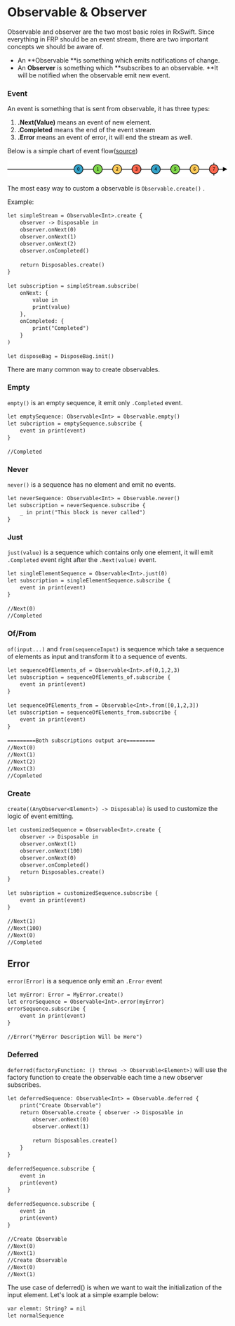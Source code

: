# Observable & Observer

Observable and observer are the two most basic roles in RxSwift. Since everything in FRP should be an event stream, there are two important concepts we should be aware of.

* An **Observable **is something which emits notifications of change.
* An **Observer** is something which **subscribes to an observable. **It will be notified when the observable emit new event.

### Event

An event is something that is sent from observable, it has three types:

1. **.Next\(Value\)** means an event of new element.
2. **.Completed** means the end of the event stream
3. **.Error** means an event of error, it will end the stream as well.

Below is a simple chart of event flow\([source](http://rxmarbles.com/#timer)\)

![](../.gitbook/assets/simple-event-flow%20%282%29.png)

The most easy way to custom a observable is `Observable.create()` .

Example:

```text
let simpleStream = Observable<Int>.create {
    observer -> Disposable in
    observer.onNext(0)
    observer.onNext(1)
    observer.onNext(2)
    observer.onCompleted()
    
    return Disposables.create()
}

let subscription = simpleStream.subscribe(
    onNext: {
        value in
        print(value)
    },
    onCompleted: {
        print("Completed")
    }
)

let disposeBag = DisposeBag.init()
```

There are many common way to create observables. 

### Empty

`empty()` is an empty sequence, it emit only `.Completed` event.

```text
let emptySequence: Observable<Int> = Observable.empty()
let subcription = emptySequence.subscribe { 
    event in print(event)
}

//Completed
```

### Never

`never()` is a sequence has no element and emit no events.

```text
let neverSequence: Observable<Int> = Observable.never()
let subscription = neverSequence.subscribe {
    _ in print("This block is never called")
}
```

### Just

`just(value)` is a sequence which contains only one element, it will emit `.Completed` event right after  the `.Next(value)` event.

```text
let singleElementSequence = Observable<Int>.just(0)
let subscription = singleElementSequence.subscribe {
    event in print(event)
}

//Next(0)
//Completed
```

### Of/From

`of(input...)` and `from(sequenceInput)`  is sequence which take a sequence of elements as input and transform it to a sequence of events.

```text
let sequenceOfElements_of = Observable<Int>.of(0,1,2,3)
let subscription = sequenceOfElements_of.subscribe {
    event in print(event)
}

let sequenceOfElements_from = Observable<Int>.from([0,1,2,3])
let subscription = sequenceOfElements_from.subscribe {
    event in print(event)
}

=========Both subscriptions output are=========
//Next(0)
//Next(1)
//Next(2)
//Next(3)
//Copmleted
```

### Create

`create((AnyObserver<Element>) -> Disposable)` is used to customize the logic of event emitting. 

```text
let customizedSequence = Observable<Int>.create {
    observer -> Disposable in
    observer.onNext(1)
    observer.onNext(100)
    observer.onNext(0)
    observer.onCompleted()
    return Disposables.create()
}

let subsription = customizedSequence.subscribe {
    event in print(event)
}

//Next(1)
//Next(100)
//Next(0)
//Completed
```

## Error

`error(Error)` is a sequence only emit an `.Error` event

```text
let myError: Error = MyError.create()
let errorSequence = Observable<Int>.error(myError)
errorSequence.subscribe {
    event in print(event)
}

//Error("MyError Description Will be Here")
```

### Deferred

`deferred(factoryFunction: () throws -> Observable<Element>)` will use the factory function to create the observable each time a new observer subscribes.



```text
let deferredSequence: Observable<Int> = Observable.deferred {
    print("Create Observable")
    return Observable.create { observer -> Disposable in
        observer.onNext(0)
        observer.onNext(1)
        
        return Disposables.create()
    }
}

deferredSequence.subscribe {
    event in
    print(event)
}

deferredSequence.subscribe {
    event in
    print(event)
}

//Create Observable
//Next(0)
//Next(1)
//Create Observable
//Next(0)
//Next(1)
```

The use case of deferred\(\) is when we want to wait the initialization of the input element. Let's look at a simple example below:

```text
var elemnt: String? = nil
let normalSequence
```

